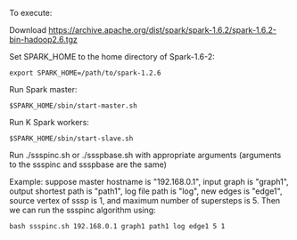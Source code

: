 To execute:

  Download https://archive.apache.org/dist/spark/spark-1.6.2/spark-1.6.2-bin-hadoop2.6.tgz
  
  Set SPARK_HOME to the home directory of Spark-1.6-2:

    export SPARK_HOME=/path/to/spark-1.2.6

  Run Spark master:
    
    $SPARK_HOME/sbin/start-master.sh 
  
  Run K Spark workers: 
    
    $SPARK_HOME/sbin/start-slave.sh 
  
  Run ./ssspinc.sh or ./ssspbase.sh with appropriate arguments (arguments to the ssspinc and ssspbase are the same)
  
Example: 
  suppose master hostname is "192.168.0.1",
  input graph is "graph1",
  output shortest path is "path1",
  log file path is "log",
  new edges is "edge1",
  source vertex of sssp is 1, and
  maximum number of supersteps is 5. Then we can run the ssspinc algorithm using:
  
  
    bash ssspinc.sh 192.168.0.1 graph1 path1 log edge1 5 1  


  
